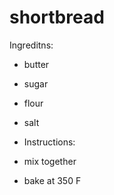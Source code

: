 # shortbread

Ingreditns:
* butter
* sugar
* flour
* salt

* Instructions:
* mix together
* bake at 350 F
